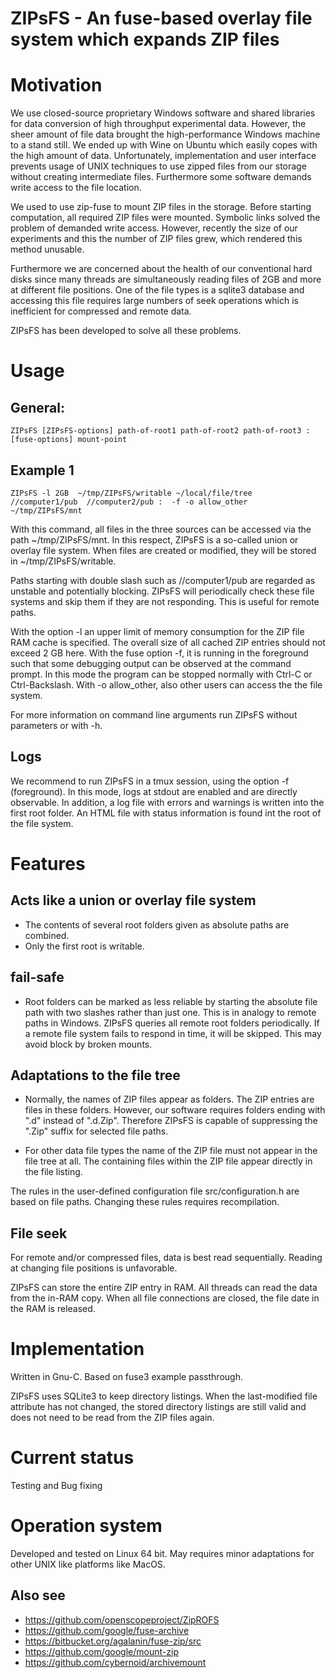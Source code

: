 # ZIPsFS - An fuse-based  overlay file system which expands  ZIP files

# Motivation

We use closed-source proprietary Windows software and shared libraries for data conversion of high throughput experimental data. However,
the sheer amount of file data brought the high-performance Windows machine to a stand still.
We ended up with Wine on Ubuntu which easily copes with the high amount of data.
Unfortunately, implementation and  user interface prevents usage of  UNIX techniques  to use  zipped files from our storage without creating intermediate files.
Furthermore some software demands write access to the file location.

We used to use zip-fuse to mount  ZIP files in the storage. Before starting computation, all required ZIP files were mounted.
Symbolic links solved the problem of demanded write access.
However, recently  the size of our experiments and this the number of ZIP files grew, which rendered this method unusable.

Furthermore we are concerned about the health of our conventional hard disks since many  threads are simultaneously reading files of 2GB and more at different file positions.
One of the  file types  is a sqlite3 database and accessing this file requires large numbers of seek operations which is inefficient for compressed and remote data.

ZIPsFS has been developed to solve all these problems.

# Usage


## General:

    ZIPsFS [ZIPsFS-options] path-of-root1 path-of-root2 path-of-root3 :  [fuse-options] mount-point

## Example 1

    ZIPsFS -l 2GB  ~/tmp/ZIPsFS/writable ~/local/file/tree  //computer1/pub  //computer2/pub :  -f -o allow_other  ~/tmp/ZIPsFS/mnt

With this command, all files in the three sources can be accessed via the path ~/tmp/ZIPsFS/mnt.
In this respect, ZIPsFS is a so-called union or overlay file system.
When files are created or modified, they will be stored in ~/tmp/ZIPsFS/writable.

Paths starting with double slash such as  //computer1/pub are regarded as unstable and potentially blocking.
ZIPsFS will periodically check these file systems and skip them if they are not responding. This is useful for remote paths.

With the  option -l an upper limit of memory consumption for the ZIP file RAM cache is specified. The overall size of all cached ZIP entries should not exceed 2 GB here.
With the fuse option -f, it is running in the foreground such that some debugging output can be observed at
the command prompt. In this mode the program can be stopped normally with Ctrl-C or Ctrl-Backslash. With  -o allow_other, also other users can access the the file system.

For more information on command line arguments  run ZIPsFS without parameters or with -h.

## Logs

We recommend to run ZIPsFS in a tmux session, using the option -f (foreground).
In this mode, logs at stdout are enabled and are directly observable. In addition, a log file with errors and warnings
is  written into the first root folder. An HTML file with status information is found int the root of the file system.

# Features

## Acts like a union or overlay file system

- The contents of several root folders given as absolute paths are combined.
- Only the first root is writable.


## fail-safe

- Root folders can be marked as less reliable  by starting the absolute file path with two slashes rather than just one.  This is in analogy to remote  paths in Windows.
  ZIPsFS queries all remote root folders periodically. If a remote file system fails to  respond in time, it will be skipped.
  This may avoid block by  broken mounts.

## Adaptations to the file tree

- Normally, the names of ZIP files appear as folders. The ZIP entries are files in these folders. However, our software requires folders ending with  ".d" instead of  ".d.Zip".
  Therefore  ZIPsFS is capable of suppressing the  ".Zip" suffix for selected file paths.

- For other data file types the name of the ZIP file must not appear in the file tree at all. The containing files within the ZIP file appear directly in the file listing.

The rules in the user-defined configuration file  src/configuration.h are based on file paths. Changing these rules requires recompilation.

## File seek

For remote and/or compressed files, data is best read sequentially.
Reading at changing file positions is unfavorable.

ZIPsFS can store the entire ZIP entry in RAM. All threads can read the data from the in-RAM copy.
When all file connections are closed, the file date in the RAM is released.


# Implementation

Written in Gnu-C.
Based on fuse3 example passthrough.

ZIPsFS uses SQLite3 to keep directory listings.
When the last-modified file attribute has not changed, the stored directory listings are still valid and
does not need to be read from the ZIP files again.

# Current status

Testing and Bug fixing

# Operation system

Developed and tested on Linux 64 bit. May requires  minor adaptations for other UNIX like platforms like MacOS.

## Also see

- https://github.com/openscopeproject/ZipROFS
- https://github.com/google/fuse-archive
- https://bitbucket.org/agalanin/fuse-zip/src
- https://github.com/google/mount-zip
- https://github.com/cybernoid/archivemount
